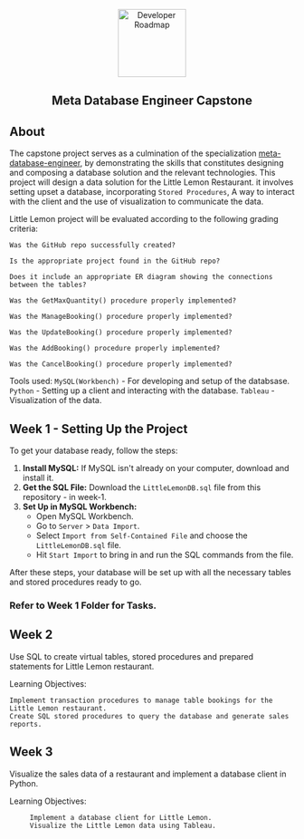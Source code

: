 <p align="center">
    <img src="https://1000logos.net/wp-content/uploads/2021/10/logo-Meta.png" alt="Developer Roadmap" width="120" height="">
  </a>
</p>
  <h2 align="center">Meta Database Engineer Capstone</h2>
</div>

## About 
The capstone project serves as a culmination of the specialization [meta-database-engineer](https://www.coursera.org/professional-certificates/meta-database-engineer#courses), by demonstrating the skills that constitutes designing and composing a database solution and the relevant technologies. This project will design a data solution for the Little Lemon Restaurant. it involves setting upset a database, incorporating `Stored Procedures`, A way to interact with the client and the use of visualization to communicate the data.

Little Lemon project will be evaluated according to the following grading criteria: 

    Was the GitHub repo successfully created?

    Is the appropriate project found in the GitHub repo?

    Does it include an appropriate ER diagram showing the connections between the tables?

    Was the GetMaxQuantity() procedure properly implemented?

    Was the ManageBooking() procedure properly implemented?

    Was the UpdateBooking() procedure properly implemented?

    Was the AddBooking() procedure properly implemented?

    Was the CancelBooking() procedure properly implemented?

Tools used:
`MySQL(Workbench)` - For developing and setup of the databsase.
`Python` - Setting up a client and interacting with the database.
`Tableau` - Visualization of the data.

## Week 1 - Setting Up the Project
To get your database ready, follow the steps:

1. **Install MySQL:** If MySQL isn't already on your computer, download and install it.
2. **Get the SQL File:** Download the `LittleLemonDB.sql` file from this repository - in week-1.
3. **Set Up in MySQL Workbench:**
   - Open MySQL Workbench.
   - Go to `Server` > `Data Import`.
   - Select `Import from Self-Contained File` and choose the `LittleLemonDB.sql` file.
   - Hit `Start Import` to bring in and run the SQL commands from the file.

After these steps, your database will be set up with all the necessary tables and stored procedures ready to go.

### Refer to Week 1 Folder for Tasks. 

## Week 2 
Use SQL to create virtual tables, stored procedures and prepared statements for Little Lemon restaurant.

Learning Objectives:

    Implement transaction procedures to manage table bookings for the Little Lemon restaurant.
    Create SQL stored procedures to query the database and generate sales reports.

## Week 3 
Visualize the sales data of a restaurant and implement a database client in Python.

Learning Objectives:

         Implement a database client for Little Lemon.
         Visualize the Little Lemon data using Tableau.

    


